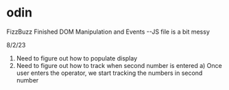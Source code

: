 # odin
FizzBuzz
Finished DOM Manipulation and Events
--JS file is a bit messy

8/2/23
1) Need to figure out how to populate display
2) Need to figure out how to track when second number is entered
    a) Once user enters the operator, we start tracking the numbers in second number